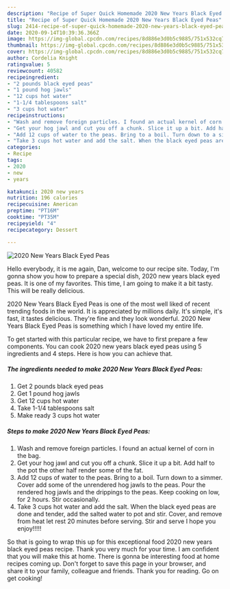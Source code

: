 ```yaml
---
description: "Recipe of Super Quick Homemade 2020 New Years Black Eyed Peas"
title: "Recipe of Super Quick Homemade 2020 New Years Black Eyed Peas"
slug: 2414-recipe-of-super-quick-homemade-2020-new-years-black-eyed-peas
date: 2020-09-14T10:39:36.366Z
image: https://img-global.cpcdn.com/recipes/8d886e3d0b5c9885/751x532cq70/2020-new-years-black-eyed-peas-recipe-main-photo.jpg
thumbnail: https://img-global.cpcdn.com/recipes/8d886e3d0b5c9885/751x532cq70/2020-new-years-black-eyed-peas-recipe-main-photo.jpg
cover: https://img-global.cpcdn.com/recipes/8d886e3d0b5c9885/751x532cq70/2020-new-years-black-eyed-peas-recipe-main-photo.jpg
author: Cordelia Knight
ratingvalue: 5
reviewcount: 40582
recipeingredient:
- "2 pounds black eyed peas"
- "1 pound hog jawls"
- "12 cups hot water"
- "1-1/4 tablespoons salt"
- "3 cups hot water"
recipeinstructions:
- "Wash and remove foreign particles. I found an actual kernel of corn in the bag."
- "Get your hog jawl and cut you off a chunk. Slice it up a bit. Add half to the pot the other half render some of the fat."
- "Add 12 cups of water to the peas. Bring to a boil. Turn down to a simmer. Cover add some of the unrendered hog jawls to the peas. Pour the rendered hog jawls and the drippings to the peas. Keep cooking on low, for 2 hours. Stir occasionally."
- "Take 3 cups hot water and add the salt. When the black eyed peas are done and tender, add the salted water to pot and stir. Cover, and remove from heat let rest 20 minutes before serving. Stir and serve I hope you enjoy!!!!!"
categories:
- Recipe
tags:
- 2020
- new
- years

katakunci: 2020 new years 
nutrition: 196 calories
recipecuisine: American
preptime: "PT16M"
cooktime: "PT35M"
recipeyield: "4"
recipecategory: Dessert

---
```



![2020 New Years Black Eyed Peas](https://img-global.cpcdn.com/recipes/8d886e3d0b5c9885/751x532cq70/2020-new-years-black-eyed-peas-recipe-main-photo.jpg)

Hello everybody, it is me again, Dan, welcome to our recipe site. Today, I'm gonna show you how to prepare a special dish, 2020 new years black eyed peas. It is one of my favorites. This time, I am going to make it a bit tasty. This will be really delicious.



2020 New Years Black Eyed Peas is one of the most well liked of recent trending foods in the world. It is appreciated by millions daily. It's simple, it's fast, it tastes delicious. They're fine and they look wonderful. 2020 New Years Black Eyed Peas is something which I have loved my entire life.


To get started with this particular recipe, we have to first prepare a few components. You can cook 2020 new years black eyed peas using 5 ingredients and 4 steps. Here is how you can achieve that.

<!--inarticleads1-->

##### The ingredients needed to make 2020 New Years Black Eyed Peas:

1. Get 2 pounds black eyed peas
1. Get 1 pound hog jawls
1. Get 12 cups hot water
1. Take 1-1/4 tablespoons salt
1. Make ready 3 cups hot water




<!--inarticleads2-->

##### Steps to make 2020 New Years Black Eyed Peas:

1. Wash and remove foreign particles. I found an actual kernel of corn in the bag.
1. Get your hog jawl and cut you off a chunk. Slice it up a bit. Add half to the pot the other half render some of the fat.
1. Add 12 cups of water to the peas. Bring to a boil. Turn down to a simmer. Cover add some of the unrendered hog jawls to the peas. Pour the rendered hog jawls and the drippings to the peas. Keep cooking on low, for 2 hours. Stir occasionally.
1. Take 3 cups hot water and add the salt. When the black eyed peas are done and tender, add the salted water to pot and stir. Cover, and remove from heat let rest 20 minutes before serving. Stir and serve I hope you enjoy!!!!!




So that is going to wrap this up for this exceptional food 2020 new years black eyed peas recipe. Thank you very much for your time. I am confident that you will make this at home. There is gonna be interesting food at home recipes coming up. Don't forget to save this page in your browser, and share it to your family, colleague and friends. Thank you for reading. Go on get cooking!
